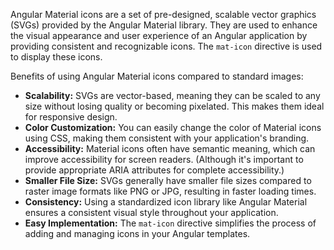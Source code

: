 Angular Material icons are a set of pre-designed, scalable vector graphics (SVGs) provided by the Angular Material library. They are used to enhance the visual appearance and user experience of an Angular application by providing consistent and recognizable icons.  The `mat-icon` directive is used to display these icons.

Benefits of using Angular Material icons compared to standard images:

*   **Scalability:** SVGs are vector-based, meaning they can be scaled to any size without losing quality or becoming pixelated. This makes them ideal for responsive design.
*   **Color Customization:** You can easily change the color of Material icons using CSS, making them consistent with your application's branding.
*   **Accessibility:** Material icons often have semantic meaning, which can improve accessibility for screen readers.  (Although it's important to provide appropriate ARIA attributes for complete accessibility.)
*   **Smaller File Size:** SVGs generally have smaller file sizes compared to raster image formats like PNG or JPG, resulting in faster loading times.
*   **Consistency:** Using a standardized icon library like Angular Material ensures a consistent visual style throughout your application.
*   **Easy Implementation:** The `mat-icon` directive simplifies the process of adding and managing icons in your Angular templates.